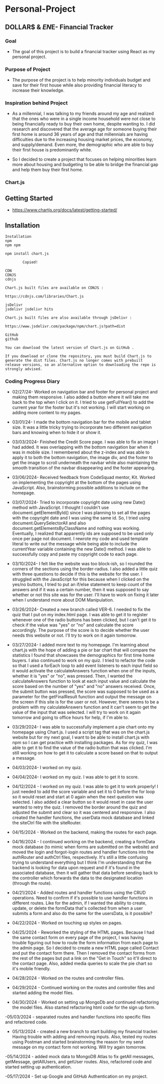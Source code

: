 # Personal-Project
## DOLLAR$ & $EN$E- Financial Tracker

### Goal
- The goal of this project is to build a financial tracker using React as my personal project.

### Purpose of Project
- The purpose of the project is to help minority individuals budget and save for their first house while also providing financial literacy to increase their knowledge.

### Inspiration behind Project
- As a millennial, I was talking to my friends around my age and realized that the ones who were in a single income household were not close to being financially ready to buy their own home, despite wanting to. I did research and discovered that the average age for someone buying their first home is around 36 years of age and that millennials are having difficulties due to the increasing housing market prices, the economy, and supply/demand. Even more, the demographic who are able to buy their first house is predominantly white. 

- So I decided to create a project that focuses on helping minorities learn more about housing and budgeting to be able to bridge the financial gap and help them buy their first home.

### Chart.js
## Getting Started
- https://www.chartjs.org/docs/latest/getting-started/

## Installation
    Installation
    npm
    npm npm

    npm install chart.js
    
            Copied!
        
    CDN
    CDNJS
    cdnjs

    Chart.js built files are available on CDNJS :

    https://cdnjs.com/libraries/Chart.js

    jsDelivr
    jsdelivr jsdelivr hits

    Chart.js built files are also available through jsDelivr :

    https://www.jsdelivr.com/package/npm/chart.js?path=dist

    GitHub
    github

    You can download the latest version of Chart.js on GitHub .

    If you download or clone the repository, you must build Chart.js to generate the dist files. Chart.js no longer comes with prebuilt release versions, so an alternative option to downloading the repo is strongly advised.


### Coding Progress Diary
- 02/27/24- Worked on navigation bar and footer for personal project and making them responsive. I also added a button where it will take me back to the top when I click on it. I tried to use getFullYear() to add the current year for the footer but it's not working. I will start working on adding more content to my pages.

- 03/01/24- I made the bottom navigation bar for the mobile and tablet size. It was a little tricky trying to incorporate two different navigation bars and knowing when to hide it or show it.

- 03/03/2024- Finished the Credit Score page. I was able to fix an image I had added. It was overlapping with the bottom navigation bar when it was in mobile size. I remembered about the z-index and was able to apply it to both the bottom navigation, the image div, and the footer to get the image to scroll underneath the navbar while also maintaining the smooth transition of the navbar disappearing and the footer appearing.

- 03/06/2024- Received feedback from CodeSquad mentor, Kit. Worked on implementing the copyright at the bottom of the pages using JavaScript. Also, brainstorming possible additions to include on the homepage.

- 03/07/2024- Tried to incorporate copyright date using new Date() method with JavaScript. I thought I couldn't use document.getElementById() since I was planning to set all the pages with the copyright date and I was using the same id. So, I tried using document.QuerySelectorAll and also document.getElementsByClassName and nothing was working. Eventually, I realized that apparently ids are supposed to be used only once per page not document. I rewrote my code and used template literal to write out the message while being able to include the currentYear variable containing the new Date() method. I was able to successfully copy and paste my copyright code to each page.

- 03/10/2024- I felt like the website was too block-ish, so I rounded the corners of the sections using the border-radius. I also added a little quiz with three questions to decide if this is the website for the user. I struggled with the JavaScript for this because when I clicked on the yes/no buttons, I tried to put an if/else statement to keep count of the answers and if it was a certain number, then it was supposed to say whether or not this site was for the user. I'll have to work on fixing it later when I understand more about DOM Manipulation.

- 03/26/2024- Created a new branch called VER-6. I needed to fix the quiz that I put on my index.html page. I was able to get it to register whenever one of the radio buttons has been clicked, but I can't get it to check if the value was "yes" or "no" and calculate the score accordingly. The purpose of the score is to decide whether the user needs this website or not. I'll try to work on it again tomorrow.
  
- 03/27/2024- I added more text to my homepage. I'm learning about chart.js with the hope of adding a pie or bar chart that will compare the statistics I found that showcases the demographics for first time home buyers. I also continued to work on my quiz. I tried to refactor the code so that I used a forEach loop to add event listeners to each input field so it would activate the calculateAnswers function when one of the inputs, whether it is "yes" or "no", was pressed. Then, I wanted the calculateAnswers function to look at each input value and calculate the score based on the number of "yes" and "no" answers received. Once, the submit button was pressed, the score was supposed to be used as a parameter for the getFinalResult function and output the message on the screen if this site is for the user or not. However, there seems to be a problem with my calculateAnswers function and it can't seem to get the value of the input that was selected. I will try to work on it again tomorrow and going to office hours for help, if I'm able to.

- 03/29/2024- I was able to successfully implement a pie chart onto my homepage using Chart.js. I used a script tag that was on the chart.js website but for my next goal, I want to be able to install chart.js with npm so I can get practice with installing packages. As for my quiz, I was able to get it to find the value of the radio button that was clicked. I'm still working on how to get it to calculate a score based on that to output a message.

- 04/03/2024- I worked on my quiz.

- 04/04/2024- I worked on my quiz. I was able to get it to score.

- 04/12/2024 - I worked on my quiz. I was able to get it to work properly! I just needed to add the score variable and set it to 0 before the for loop so it would reset and start at 0 again when the next question was selected. I also added a clear button so it would reset in case the user wanted to retry the quiz. I removed the border around the quiz and adjusted the submit and clear so it was centered and responsive. I also created the handler functions, the userData mock database and linked the siteCtrl file with the siteRouter.

-  04/15/2024 - Worked on the backend, making the routes for each page.

-  04/16/2024 - I continued working on the backend, creating a formData mock database (to mimic when forms are submitted on the website) and moved the login and forgot-login routes and handler functions into the authRouter and authCtrl files, respectively. It's still a little confusing trying to understand everything but I think I'm understanding that the backend is looking for data upon request and if it's found in the associated database, then it will gather that data before sending back to the controller which forwards the data to the designated location (through the route).

- 04/21/2024 - Added routes and handler functions using the CRUD operations. Need to confirm if it's possible to use handler functions in different routes. Like for the admin, if I wanted the ability to create, update, or delete the formData that's collected from when a user submits a form and also do the same for the usersData, is it possible?

- 04/22/2024 - Worked on touching up styles on pages.

- 04/25/2024 - Reworked the styling of the HTML pages. Because I had the same contact form on every page of the project, I was having trouble figuring out how to route the form information from each page to the admin page. So I decided to create a new HTML page called Contact and put the contact form there. Then I removed the contact forms from the rest of the pages but put a link on the "Get in Touch" so it'll direct to the contact page. Also, added media queries to scale the pie chart so it's mobile friendly.
- 04/28/2024 - Worked on the routes and controller files.
  
- 04/29/2024 - Continued working on the routes and controller files and started adding the model files.
  
- 04/30/2024 - Worked on setting up MongoDb and continued refactoring the model files. Also started refactoring html code for the sign up form.

-05/03/2024 - separated routes and handler functions into specific files and refactored code.
  
- 05/13/2024 - created a new branch to start building my financial tracker. Having trouble with adding and removing inputs. Also, tested my routes using Postman and started brainstorming the reason for my send message on my contact form not working. Will try again tomorrow. 

-05/14/2024 - added mock data to MongoDB Atlas to fix getAll messages, getMessage, getAllUsers, and getUser routes. Also, refactored code and started setting up authentication.

-05/17/2024 - Set up Google and GitHub Authentication on my project.